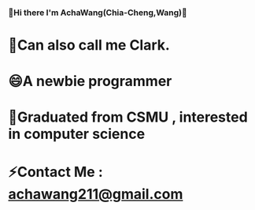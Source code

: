 ### 🌱Hi there I'm AchaWang(Chia-Cheng,Wang)👋
# 💬Can also call me Clark.
# 😄A newbie programmer
# 🔭Graduated from CSMU , interested in computer science
# ⚡Contact Me : achawang211@gmail.com


<!--
**AchaWang/AchaWang** is a ✨ _special_ ✨ repository because its `README.md` (this file) appears on your GitHub profile.

Here are some ideas to get you started:

- 🔭 I’m currently working on ...
- 🌱 I’m currently learning ...
- 👯 I’m looking to collaborate on ...
- 🤔 I’m looking for help with ...
- 💬 Ask me about ...
- 📫 How to reach me: ...
- 😄 Pronouns: ...
- ⚡ Fun fact: ...
-->
